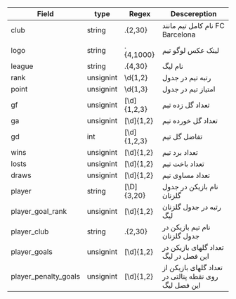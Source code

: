 Field |  type   | Regex | Descereption
----- |---------|-------|--------------
club |  string  | .{2,30} | نام کامل تیم مانند FC Barcelona
logo |  string  | .{4,1000} | لینک عکس لوگو تیم
league |  string  | .{4,30} | نام لیگ
rank |  unsignint  | \d{1,2} | رتبه تیم در جدول
point |  unsignint  | \d{1,3} | امتیاز تیم در جدول
gf |  unsignint  | [\d]{1,2,3} | تعداد گل زده تیم
ga |  unsignint  | [\d]{1,2} | تعداد گل خورده تیم
gd |  int  | [\d]{1,2,3} | تفاضل گل تیم
wins |  unsignint  | [\d]{1,2} | تعداد برد تیم
losts |  unsignint  | [\d]{1,2} | تعداد باخت تیم
draws |  unsignint  | [\d]{1,2} | تعداد مساوی تیم
player |  string  | [\D]{3,20} | نام بازیکن در جدول گلزنان
player_goal_rank |  unsignint  | [\d]{1,2} | رتبه در جدول گلزنان لیگ
player_club |  string  | .{2,30} | نام تیم بازیکن در جدول گلزنان
player_goals |  unsignint  | [\d]{1,2} | تعداد گلهای بازیکن در این فصل در لیگ
player_penalty_goals |  unsignint  | [\d]{1,2} | تعداد گلهای بازیکن از روی نقطه پنالتی در این فصل لیگ

